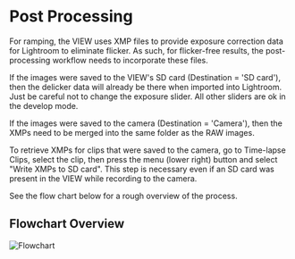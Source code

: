 # Post Processing

For ramping, the VIEW uses XMP files to provide exposure correction data for Lightroom to eliminate flicker.  As such, for flicker-free results, the post-processing workflow needs to incorporate these files.

If the images were saved to the VIEW's SD card (Destination = 'SD card'), then the delicker data will already be there when imported into Lightroom.  Just be careful not to change the exposure slider.  All other sliders are ok in the develop mode.

If the images were saved to the camera (Destination = 'Camera'), then the XMPs need to be merged into the same folder as the RAW images.

To retrieve XMPs for clips that were saved to the camera, go to Time-lapse Clips, select the clip, then press the menu (lower right) button and select "Write XMPs to SD card".  This step is necessary even if an SD card was present in the VIEW while recording to the camera.

See the flow chart below for a rough overview of the process.

## Flowchart Overview

![Flowchart](images/post-flowchart.png)
